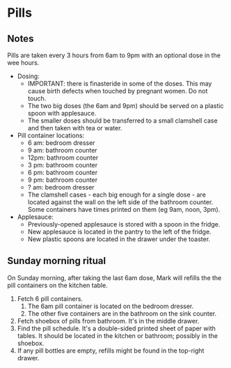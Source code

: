 # Pills

## Notes

Pills are taken every 3 hours from 6am to 9pm with an optional dose in the wee hours. 

- Dosing:
    - IMPORTANT: there is finasteride in some of the doses. This may cause birth defects when touched by pregnant women. Do not touch.
    - The two big doses (the 6am and 9pm) should be served on a plastic spoon with applesauce.
    - The smaller doses should be transferred to a small clamshell case and then  taken with tea or water.
- Pill container locations:
    - 6 am: bedroom dresser
    - 9 am: bathroom counter
    - 12pm: bathroom counter
    - 3 pm: bathroom counter
    - 6 pm: bathroom counter
    - 9 pm: bathroom counter
    - ? am: bedroom dresser
    - The clamshell cases - each big enough for a single dose - are located against the wall on the left side of the bathroom counter. Some containers have times printed on them (eg 9am, noon, 3pm).
- Applesauce:
    - Previously-opened applesauce is stored with a spoon in the fridge.
    - New applesauce is located in the pantry to the left of the fridge.
    - New plastic spoons are located in the drawer under the toaster.

## Sunday morning ritual

On Sunday morning, after taking the last 6am dose, Mark will refills the the pill containers on the kitchen table.

1. Fetch 6 pill containers.
    1. The 6am pill container is located on the bedroom dresser.
    1. The other five containers are in the bathroom on the sink counter.
1. Fetch shoebox of pills from bathroom. It's in the middle drawer.
1. Find the pill schedule. It's a double-sided printed sheet of paper with tables. It should be located in the kitchen or bathroom; possibly in the shoebox.
1. If any pill bottles are empty, refills might be found in the top-right drawer.
